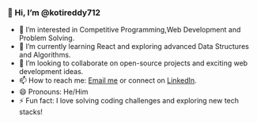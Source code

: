 ### 👋 Hi, I’m @kotireddy712

- 👀 I’m interested in Competitive Programming,Web Development and Problem Solving.  
- 🌱 I’m currently learning React and exploring advanced Data Structures and Algorithms.  
- 💞️ I’m looking to collaborate on open-source projects and exciting web development ideas.  
- 📫 How to reach me: [Email me](mailto:kotireddy2607@gmail.com) or connect on [LinkedIn](https://www.linkedin.com/in/koti-reddy-863754332/).  
- 😄 Pronouns: He/Him  
- ⚡ Fun fact: I love solving coding challenges and exploring new tech stacks!  

<!---
kotireddy712/kotireddy712 is a ✨ special ✨ repository because its `README.md` (this file) appears on your GitHub profile.
You can click the Preview link to take a look at your changes.
--->
